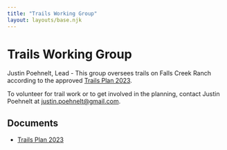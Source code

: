 ```yaml
---
title: "Trails Working Group"
layout: layouts/base.njk
---
```


# Trails Working Group

Justin Poehnelt, Lead - This group oversees trails on Falls Creek Ranch according to the approved [Trails Plan 2023](/uploads/documents/trails_plan_2023.pdf).

To volunteer for trail work or to get involved in the planning, contact Justin Poehnelt at [justin.poehnelt@gmail.com](mailto:justin.poehnelt@gmail.com).

## Documents

- [Trails Plan 2023](/uploads/documents/trails_plan_2023.pdf)
